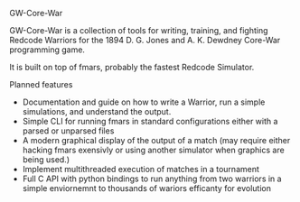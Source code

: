 GW-Core-War

GW-Core-War is a collection of tools for writing, training, and fighting 
Redcode Warriors for the 1894 D. G. Jones and A. K. Dewdney Core-War 
programming game.

It is built on top of fmars, probably the fastest Redcode Simulator.

Planned features
  - Documentation and guide on how to write a Warrior, run a simple
    simulations, and understand the output.  
  - Simple CLI for running fmars in standard configurations either with
    a parsed or unparsed files
  - A modern graphical display of the output of a match (may require
    either hacking fmars exensivly or using another simulator when
    graphics are being used.)
  - Implement multithreaded execution of matches in a tournament
  - Full C API with python bindings to run anything from two warriors in
    a simple enviornemnt to thousands of wariors efficanty for
    evolution
